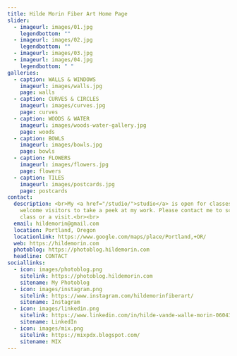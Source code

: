 ```yaml
---
title: Hilde Morin Fiber Art Home Page
slider:
  - imageurl: images/01.jpg
    legendbottom: ""
  - imageurl: images/02.jpg
    legendbottom: ""
  - imageurl: images/03.jpg
  - imageurl: images/04.jpg
    legendbottom: " "
galleries:
  - caption: WALLS & WINDOWS
    imageurl: images/walls.jpg
    page: walls
  - caption: CURVES & CIRCLES
    imageurl: images/curves.jpg
    page: curves
  - caption: WOODS & WATER
    imageurl: images/woods-water-gallery.jpg
    page: woods
  - caption: BOWLS
    imageurl: images/bowls.jpg
    page: bowls
  - caption: FLOWERS
    imageurl: images/flowers.jpg
    page: flowers
  - caption: TILES
    imageurl: images/postcards.jpg
    page: postcards
contact:
  description: <br>My <a href="/studio/">studio</a> is open for classes. I also
    welcome visitors to take a peek at my work. Please contact me to schedule a
    class or a visit.<br><br>
  email: hildemorin@gmail.com
  location: Portland, Oregon
  locationlink: https://www.google.com/maps/place/Portland,+OR/
  web: https://hildemorin.com
  photoblog: https://photoblog.hildemorin.com
  headline: CONTACT
sociallinks:
  - icon: images/photoblog.png
    sitelink: https://photoblog.hildemorin.com
    sitename: My Photoblog
  - icon: images/instagram.png
    sitelink: https://www.instagram.com/hildemorinfiberart/
    sitename: Instagram
  - icon: images/linkedin.png
    sitelink: https://www.linkedin.com/in/hilde-vande-walle-morin-0604338
    sitename: LinkedIn
  - icon: images/mix.png
    sitelink: https://mixpdx.blogspot.com/
    sitename: MIX
---
```

